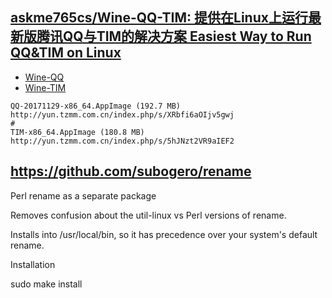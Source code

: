 ## [askme765cs/Wine-QQ-TIM: 提供在Linux上运行最新版腾讯QQ与TIM的解决方案 Easiest Way to Run QQ&TIM on Linux](https://github.com/askme765cs/Wine-QQ-TIM)

* [Wine-QQ](http://yun.tzmm.com.cn/index.php/s/XRbfi6aOIjv5gwj)
* [Wine-TIM](http://yun.tzmm.com.cn/index.php/s/5hJNzt2VR9aIEF2)

```
QQ-20171129-x86_64.AppImage (192.7 MB)
http://yun.tzmm.com.cn/index.php/s/XRbfi6aOIjv5gwj
#
TIM-x86_64.AppImage (180.8 MB)
http://yun.tzmm.com.cn/index.php/s/5hJNzt2VR9aIEF2
```

## https://github.com/subogero/rename

Perl rename as a separate package

Removes confusion about the util-linux vs Perl versions of rename.

Installs into /usr/local/bin, so it has precedence over your system's
default rename.

Installation

sudo make install
